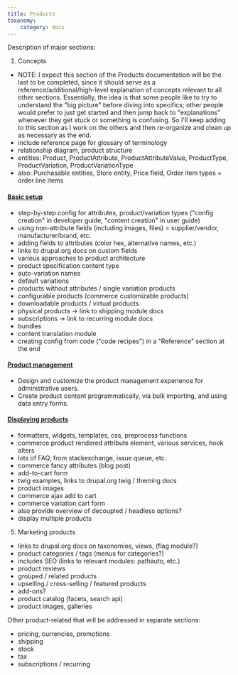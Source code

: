 ```yaml
---
title: Products
taxonomy:
    category: docs
---
```


Description of major sections:

01. Concepts
- NOTE: I expect this section of the Products documentation will be the last to be completed, since it should serve as a reference/additional/high-level explanation of concepts relevant to all other sections. Essentially, the idea is that some people like to try to understand the "big picture" before diving into specifics; other people would prefer to just get started and then jump back to "explanations" whenever they get stuck or something is confusing. So I'll keep adding to this section as I work on the others and then re-organize and clean up as necessary as the end.
- include reference page for glossary of terminology
- relationship diagram, product structure
- entities: Product, ProductAttribute, ProductAttributeValue, ProductType, ProductVariation, ProductVariationType
- also: Purchasable entities, Store entity, Price field, Order item types = order line items

#### [Basic setup](02.basic-setup)
- step-by-step config for attributes, product/variation types ("config creation" in developer guide, "content creation" in user guide)
- using non-attribute fields (including images, files) = supplier/vendor, manufacturer/brand, etc.
- adding fields to attributes (color hex, alternative names, etc.)
- links to drupal.org docs on custom fields
- various approaches to product architecture
- product specification content type
- auto-variation names
- default variations
- products without attributes / single variation products
- configurable products (commerce customizable products)
- downloadable products / virtual products
- physical products -> link to shipping module docs
- subscriptions -> link to recurring module docs
- bundles
- content translation module
- creating config from code ("code recipes") in a "Reference" section at the end

#### [Product management](03.product-management)
- Design and customize the product management experience for administrative users.
- Create product content programmatically, via bulk importing, and using data entry forms.

#### [Displaying products](04.displaying-products)
- formatters, widgets, templates, css, preprocess functions
- commerce product rendered attribute element, various services, hook alters
- lots of FAQ, from stackexchange, issue queue, etc.
- commerce fancy attributes (blog post)
- add-to-cart form
- twig examples, links to drupal.org twig / theming docs
- product images
- commerce ajax add to cart
- commerce variation cart form
- also provide overview of decoupled / headless options?
- display multiple products

05. Marketing products
- links to drupal.org docs on taxonomies, views, (flag module?)
- product categories / tags (menus for categories?)
- includes SEO (links to relevant modules: pathauto, etc.)
- product reviews
- grouped / related products
- upselling / cross-selling / featured products
- add-ons?
- product catalog (facets, search api)
- product images, galleries


Other product-related that will be addressed in separate sections:
- pricing, currencies, promotions
- shipping
- stock
- tax
- subscriptions / recurring

